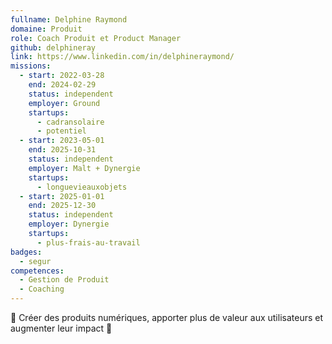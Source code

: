 ```yaml
---
fullname: Delphine Raymond
domaine: Produit
role: Coach Produit et Product Manager
github: delphineray
link: https://www.linkedin.com/in/delphineraymond/
missions:
  - start: 2022-03-28
    end: 2024-02-29
    status: independent
    employer: Ground
    startups:
      - cadransolaire
      - potentiel
  - start: 2023-05-01
    end: 2025-10-31
    status: independent
    employer: Malt + Dynergie
    startups:
      - longuevieauxobjets
  - start: 2025-01-01
    end: 2025-12-30
    status: independent
    employer: Dynergie
    startups:
      - plus-frais-au-travail
badges:
  - segur
competences:
  - Gestion de Produit
  - Coaching
---
```

💚 Créer des produits numériques, apporter plus de valeur aux utilisateurs et augmenter leur impact 🌳